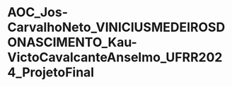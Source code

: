 # AOC_Jos-CarvalhoNeto_VINICIUSMEDEIROSDONASCIMENTO_Kau-VictoCavalcanteAnselmo_UFRR2024_ProjetoFinal